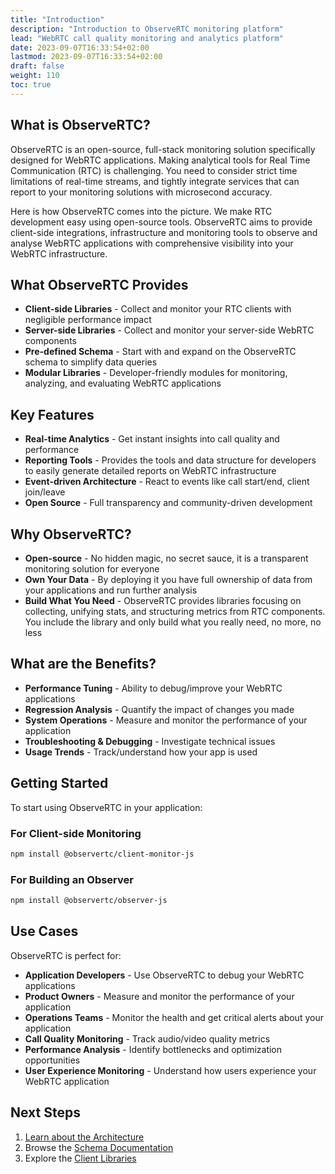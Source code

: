 ```yaml
---
title: "Introduction"
description: "Introduction to ObserveRTC monitoring platform"
lead: "WebRTC call quality monitoring and analytics platform"
date: 2023-09-07T16:33:54+02:00
lastmod: 2023-09-07T16:33:54+02:00
draft: false
weight: 110
toc: true
---
```


## What is ObserveRTC?

ObserveRTC is an open-source, full-stack monitoring solution specifically designed for WebRTC applications. Making analytical tools for Real Time Communication (RTC) is challenging. You need to consider strict time limitations of real-time streams, and tightly integrate services that can report to your monitoring solutions with microsecond accuracy.

Here is how ObserveRTC comes into the picture. We make RTC development easy using open-source tools. ObserveRTC aims to provide client-side integrations, infrastructure and monitoring tools to observe and analyse WebRTC applications with comprehensive visibility into your WebRTC infrastructure.

## What ObserveRTC Provides

- **Client-side Libraries** - Collect and monitor your RTC clients with negligible performance impact
- **Server-side Libraries** - Collect and monitor your server-side WebRTC components
- **Pre-defined Schema** - Start with and expand on the ObserveRTC schema to simplify data queries
- **Modular Libraries** - Developer-friendly modules for monitoring, analyzing, and evaluating WebRTC applications

## Key Features

- **Real-time Analytics** - Get instant insights into call quality and performance
- **Reporting Tools** - Provides the tools and data structure for developers to easily generate detailed reports on WebRTC infrastructure
- **Event-driven Architecture** - React to events like call start/end, client join/leave
- **Open Source** - Full transparency and community-driven development

## Why ObserveRTC?

- **Open-source** - No hidden magic, no secret sauce, it is a transparent monitoring solution for everyone
- **Own Your Data** - By deploying it you have full ownership of data from your applications and run further analysis
- **Build What You Need** - ObserveRTC provides libraries focusing on collecting, unifying stats, and structuring metrics from RTC components. You include the library and only build what you really need, no more, no less

## What are the Benefits?

- **Performance Tuning** - Ability to debug/improve your WebRTC applications
- **Regression Analysis** - Quantify the impact of changes you made
- **System Operations** - Measure and monitor the performance of your application
- **Troubleshooting & Debugging** - Investigate technical issues
- **Usage Trends** - Track/understand how your app is used

## Getting Started

To start using ObserveRTC in your application:

### For Client-side Monitoring

```bash
npm install @observertc/client-monitor-js
```

### For Building an Observer

```bash
npm install @observertc/observer-js
```

## Use Cases

ObserveRTC is perfect for:

- **Application Developers** - Use ObserveRTC to debug your WebRTC applications
- **Product Owners** - Measure and monitor the performance of your application
- **Operations Teams** - Monitor the health and get critical alerts about your application
- **Call Quality Monitoring** - Track audio/video quality metrics
- **Performance Analysis** - Identify bottlenecks and optimization opportunities
- **User Experience Monitoring** - Understand how users experience your WebRTC application

## Next Steps

1. [Learn about the Architecture](/docs/overview/architecture/)
2. Browse the [Schema Documentation](/docs/schema/)
3. Explore the [Client Libraries](/docs/libraries/)
